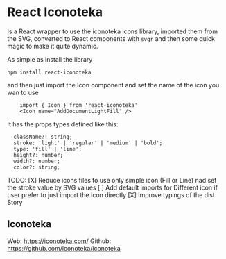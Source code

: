# React Iconoteka

Is a React wrapper to use the iconoteka icons library, imported them from the SVG, converted to React components with `svgr` and then some quick magic to make it quite dynamic.

As simple as install the library

`npm install react-iconoteka`

and then just import the Icon component and set the name of the icon you wan to use

```
    import { Icon } from 'react-iconoteka'
    <Icon name="AddDocumentLightFill" />
```

It has the props types defined like this: 
```
  className?: string;
  stroke: 'light' | 'regular' | 'medium' | 'bold';
  type: 'fill' | 'line';
  height?: number;
  width?: number;
  color?: string;
```

TODO:
[X] Reduce icons files to use only simple icon (Fill or Line) nad set the stroke value by SVG values
[ ] Add default imports for Different icon if user prefer to just import the Icon directly
[X] Improve typings of the dist Story

## Iconoteka
Web: https://iconoteka.com/
Github: https://github.com/iconoteka/iconoteka
